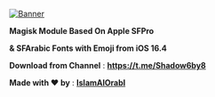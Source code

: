 [![Banner](/assets/)](https://github.com/IslamAlOrabI/SFmojiBanner-1.0.jpg)

**Magisk Module Based On Apple SFPro**

**& SFArabic Fonts with Emoji from iOS 16.4**

**Download from Channel** : **https://t.me/Shadow6by8**

**Made with ❤️ by** : [**IslamAlOrabI**](https://t.me/IslamAlOrabI)
